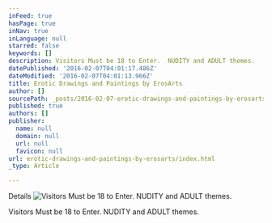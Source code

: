 ```yaml
---
inFeed: true
hasPage: true
inNav: true
inLanguage: null
starred: false
keywords: []
description: Visitors Must be 18 to Enter.  NUDITY and ADULT themes.
datePublished: '2016-02-07T04:01:17.486Z'
dateModified: '2016-02-07T04:01:13.966Z'
title: Erotic Drawings and Paintings by ErosArts
author: []
sourcePath: _posts/2016-02-07-erotic-drawings-and-paintings-by-erosarts.md
published: true
authors: []
publisher:
  name: null
  domain: null
  url: null
  favicon: null
url: erotic-drawings-and-paintings-by-erosarts/index.html
_type: Article

---
```

Details
![Visitors Must be 18 to Enter.  NUDITY and ADULT themes.](https://s3-us-west-2.amazonaws.com/the-grid-img/p/aa8370f2d6b0c43295b7aa07d864d2627ef2552e.jpg)

Visitors Must be 18 to Enter.  NUDITY and ADULT themes.